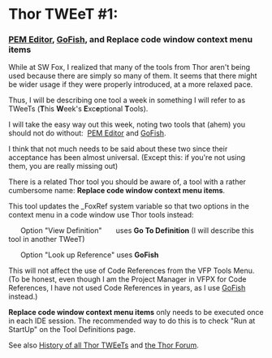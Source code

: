 ﻿Thor TWEeT #1:
===

### [PEM Editor](https://github.com/VFPX/PEMEditor), [GoFish](https://github.com/mattslay/GoFish), and Replace code window context menu items

While at SW Fox, I realized that many of the tools from Thor aren't being used because there are simply so many of them. It seems that there might be wider usage if they were properly introduced, at a more relaxed pace.

Thus, I will be describing one tool a week in something I will refer to as TWeeTs (**T**his **W**eek's **E**xc**e**ptional **T**ools).

I will take the easy way out this week, noting two tools that (ahem) you should not do without:  [PEM Editor](https://github.com/VFPX/PEMEditor) and [GoFish](https://github.com/mattslay/GoFish).

I think that not much needs to be said about these two since their acceptance has been almost universal. (Except this: if you're not using them, you are really missing out)

There is a related Thor tool you should be aware of, a tool with a rather cumbersome name: **Replace code window context menu items**.

This tool updates the _FoxRef system variable so that two options in the context menu in a code window use Thor tools instead:

      Option "View Definition"       uses **Go To Definition** (I will describe this tool in another TWeeT)

      Option "Look up Reference" uses **GoFish**

This will not affect the use of Code References from the VFP Tools Menu. (To be honest, even though I am the Project Manager in VFPX for Code References, I have not used Code References in years, as I use [GoFish](https://github.com/mattslay/GoFish) instead.)

**Replace code window context menu items** only needs to be executed once in each IDE session. The recommended way to do this is to check "Run at StartUp" on the Tool Definitions page.

See also [History of all Thor TWEeTs](https://github.com/mattslay/GoFish) and [the Thor Forum](https://groups.google.com/forum/?fromgroups#!forum/FoxProThor).